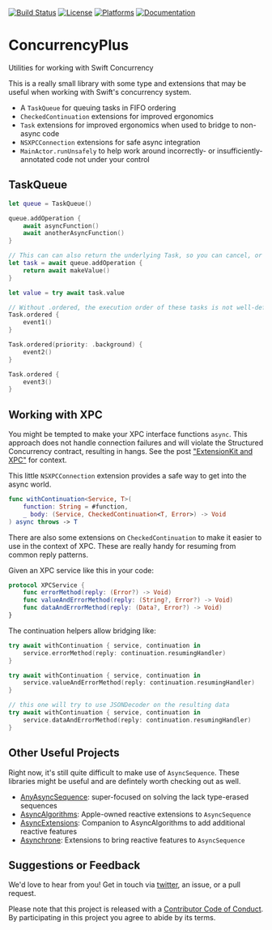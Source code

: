 [![Build Status][build status badge]][build status]
[![License][license badge]][license]
[![Platforms][platforms badge]][platforms]
[![Documentation][documentation badge]][documentation]

# ConcurrencyPlus
Utilities for working with Swift Concurrency

This is a really small library with some type and extensions that may be useful when working with Swift's concurrency system.

- A `TaskQueue` for queuing tasks in FIFO ordering
- `CheckedContinuation` extensions for improved ergonomics
- `Task` extensions for improved ergonomics when used to bridge to non-async code
- `NSXPCConnection` extensions for safe async integration
- `MainActor.runUnsafely` to help work around incorrectly- or insufficiently-annotated code not under your control

## TaskQueue

```swift
let queue = TaskQueue()

queue.addOperation {
    await asyncFunction()
    await anotherAsyncFunction()
}

// This can can also return the underlying Task, so you can cancel, or await a value
let task = await queue.addOperation {
    return await makeValue()
}

let value = try await task.value
```

```swift
// Without .ordered, the execution order of these tasks is not well-defined.
Task.ordered {
    event1()
}

Task.ordered(priority: .background) {
    event2()
}

Task.ordered {
    event3()
}
```

## Working with XPC

You might be tempted to make your XPC interface functions `async`. This approach does not handle connection failures and will violate the Structured Concurrency contract, resulting in hangs. See the post ["ExtensionKit and XPC"](https://www.chimehq.com/blog/extensionkit-xpc) for context.

This little `NSXPCConnection` extension provides a safe way to get into the async world.

```swift
func withContinuation<Service, T>(
    function: String = #function, 
    _ body: (Service, CheckedContinuation<T, Error>) -> Void
) async throws -> T
```

There are also some extensions on `CheckedContinuation` to make it easier to use in the context of XPC. These are really handy for resuming from common reply patterns.

Given an XPC service like this in your code:

```swift
protocol XPCService {
    func errorMethod(reply: (Error?) -> Void)
    func valueAndErrorMethod(reply: (String?, Error?) -> Void)
    func dataAndErrorMethod(reply: (Data?, Error?) -> Void)
}
```

The continuation helpers allow bridging like:

```swift
try await withContinuation { service, continuation in
    service.errorMethod(reply: continuation.resumingHandler)
}

try await withContinuation { service, continuation in
    service.valueAndErrorMethod(reply: continuation.resumingHandler)
}

// this one will try to use JSONDecoder on the resulting data
try await withContinuation { service, continuation in
    service.dataAndErrorMethod(reply: continuation.resumingHandler)
}
```

## Other Useful Projects

Right now, it's still quite difficult to make use of `AsyncSequence`. These libraries might be useful and are defintely worth checking out as well.

- [AnyAsyncSequence](https://github.com/vsanthanam/AnyAsyncSequence): super-focused on solving the lack type-erased sequences
- [AsyncAlgorithms](https://github.com/apple/swift-async-algorithms): Apple-owned reactive extensions to `AsyncSequence`
- [AsyncExtensions](https://github.com/sideeffect-io/AsyncExtensions): Companion to AsyncAlgorithms to add additional reactive features
- [Asynchrone](https://github.com/reddavis/Asynchrone): Extensions to bring reactive features to `AsyncSequence`

## Suggestions or Feedback

We'd love to hear from you! Get in touch via [twitter](https://twitter.com/chimehq), an issue, or a pull request.

Please note that this project is released with a [Contributor Code of Conduct](CODE_OF_CONDUCT.md). By participating in this project you agree to abide by its terms.

[build status]: https://github.com/ChimeHQ/ConcurrencyPlus/actions
[build status badge]: https://github.com/ChimeHQ/ConcurrencyPlus/workflows/CI/badge.svg
[license]: https://opensource.org/licenses/BSD-3-Clause
[license badge]: https://img.shields.io/github/license/ChimeHQ/ConcurrencyPlus
[platforms]: https://swiftpackageindex.com/ChimeHQ/ConcurrencyPlus
[platforms badge]: https://img.shields.io/endpoint?url=https%3A%2F%2Fswiftpackageindex.com%2Fapi%2Fpackages%2FChimeHQ%2FConcurrencyPlus%2Fbadge%3Ftype%3Dplatforms
[documentation]: https://swiftpackageindex.com/ChimeHQ/ConcurrencyPlus/main/documentation
[documentation badge]: https://img.shields.io/badge/Documentation-DocC-blue
